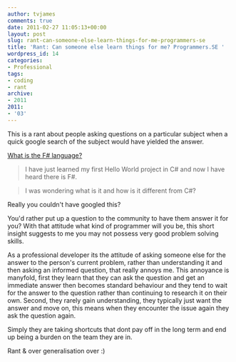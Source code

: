 ```yaml
---
author: tvjames
comments: true
date: 2011-02-27 11:05:13+00:00
layout: post
slug: rant-can-someone-else-learn-things-for-me-programmers-se
title: 'Rant: Can someone else learn things for me? Programmers.SE '
wordpress_id: 14
categories:
- Professional
tags:
- coding
- rant
archive: 
- 2011
2011:
- '03'
---
```


This is a rant about people asking questions on a particular subject when a quick google search of the subject would have yielded the answer.

[What is the F# language?](http://programmers.stackexchange.com/questions/52313/what-is-the-f-language)

> I have just learned my first Hello World project in C# and now I have
> heard there is F#.

> I was wondering what is it and how is it different from C#?

Really you couldn't have googled this?

You'd rather put up a question to the community to have them answer it for you? With that attitude what kind of programmer will you be, this short insight suggests to me you may not possess very good problem solving skills.

As a professional developer its the attitude of asking someone else for the answer to the person's current problem, rather than understanding it and then asking an informed question, that really annoys me. This annoyance is manyfold, first they learn that they can ask the question and get an immediate answer then becomes standard behaviour and they tend to wait for the answer to the question rather than continuing to research it on their own. Second, they rarely gain understanding, they typically just want the answer and move on, this means when they encounter the issue again they ask the question again.

Simply they are taking shortcuts that dont pay off in the long term and end up being a burden on the team they are in.

Rant & over generalisation over :)

